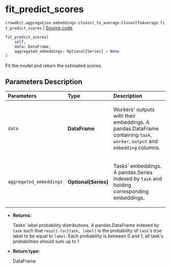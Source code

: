 # fit_predict_scores
`crowdkit.aggregation.embeddings.closest_to_average.ClosestToAverage.fit_predict_scores` | [Source code](https://github.com/Toloka/crowd-kit/blob/v1.0.0/crowdkit/aggregation/embeddings/closest_to_average.py#L71)

```python
fit_predict_scores(
    self,
    data: DataFrame,
    aggregated_embeddings: Optional[Series] = None
)
```

Fit the model and return the estimated scores.

## Parameters Description

| Parameters | Type | Description |
| :----------| :----| :-----------|
`data`|**DataFrame**|<p>Workers&#x27; outputs with their embeddings. A pandas.DataFrame containing `task`, `worker`, `output` and `embedding` columns.</p>
`aggregated_embeddings`|**Optional\[Series\]**|<p>Tasks&#x27; embeddings. A pandas.Series indexed by `task` and holding corresponding embeddings.</p>

* **Returns:**

  Tasks' label probability distributions.
A pandas.DataFrame indexed by `task` such that `result.loc[task, label]`
is the probability of `task`'s true label to be equal to `label`. Each
probability is between 0 and 1, all task's probabilities should sum up to 1

* **Return type:**

  DataFrame
